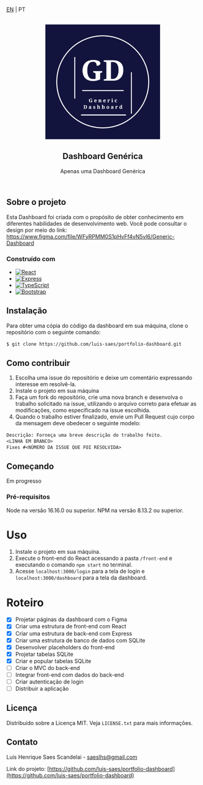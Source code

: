 <p><a href="https://github.com/luis-saes/portfolio-dashboard">EN</a> | PT
</p>

<br />
<div align="center">
  <img src="images/new-logo.png" alt="Logo" width="300" height="300" />

  <h2 align="center">Dashboard Genérica</h2>

  <p align="center">
    Apenas uma Dashboard Genérica
  </p>
  <br />
</div>

## Sobre o projeto

Esta Dashboard foi criada com o propósito de obter conhecimento em diferentes habilidades de desenvolvimento web. Você pode consultar o design por meio do link: https://www.figma.com/file/WFyRPMM0S1pHvFf4vN5vl6/Generic-Dashboard
### Construído com

* [![React][React.js]][React-url]
* [![Express][Express.js]][Express-url]
* [![TypeScript][TypeScript]][TypeScript-url]
* [![Bootstrap][Bootstrap.com]][Bootstrap-url]

## Instalação

Para obter uma cópia do código da dashboard em sua máquina, clone o repositório com o seguinte comando:
```sh
$ git clone https://github.com/luis-saes/portfolio-dashboard.git
```

## Como contribuir

1. Escolha uma issue do repositório e deixe um comentário expressando interesse em resolvê-la.
2. Instale o projeto em sua máquina
3. Faça um fork do repositório, crie uma nova branch e desenvolva o trabalho solicitado na issue, utilizando o arquivo correto para efetuar as modificações, como especificado na issue escolhida.
4. Quando o trabalho estiver finalizado, envie um Pull Request cujo corpo da mensagem deve obedecer o seguinte modelo:

```
Descrição: Forneça uma breve descrição do trabalho feito.
<LINHA EM BRANCO>
Fixes #<NÚMERO DA ISSUE QUE FOI RESOLVIDA>
```

## Começando

Em progresso

### Pré-requisitos

Node na versão 16.16.0 ou superior.
NPM na versão 8.13.2 ou superior.

# Uso

1. Instale o projeto em sua máquina.
2. Execute o front-end do React acessando a pasta `/front-end` e executando o comando `npm start` no terminal.
3. Acesse `localhost:3000/login` para a tela de login e `localhost:3000/dashboard` para a tela da dashboard.

# Roteiro

- [x] Projetar páginas da dashboard com o Figma
- [x] Criar uma estrutura de front-end com React
- [x] Criar uma estrutura de back-end com Express
- [x] Criar uma estrutura de banco de dados com SQLite
- [x] Desenvolver placeholders do front-end
- [x] Projetar tabelas SQLite
- [x] Criar e popular tabelas SQLite
- [ ] Criar o MVC do back-end
- [ ] Integrar front-end com dados do back-end
- [ ] Criar autenticação de login
- [ ] Distribuir a aplicação

## Licença

Distribuído sobre a Licença MIT. Veja `LICENSE.txt` para mais informações.

## Contato

Luis Henrique Saes Scandelai - saeslhs@gmail.com

Link do projeto: [https://github.com/luis-saes/portfolio-dashboard](https://github.com/luis-saes/portfolio-dashboard)

<!-- MARKDOWN LINKS & IMAGES -->
[license-shield]: https://img.shields.io/github/license/othneildrew/Best-README-Template.svg?style=for-the-badge
[license-url]: https://github.com/othneildrew/Best-README-Template/blob/master/LICENSE.txt
[linkedin-shield]: https://img.shields.io/badge/-LinkedIn-black.svg?style=for-the-badge&logo=linkedin&colorB=555
[linkedin-url]: https://linkedin.com/in/othneildrew
[product-screenshot]: images/screenshot.png
[React.js]: https://img.shields.io/badge/React-20232A?style=for-the-badge&logo=react&logoColor=61DAFB
[React-url]: https://reactjs.org/
[Bootstrap.com]: https://img.shields.io/badge/Bootstrap-563D7C?style=for-the-badge&logo=bootstrap&logoColor=white
[Bootstrap-url]: https://getbootstrap.com
[Express.js]: https://img.shields.io/badge/Express.js-404D59?style=for-the-badge
[Express-url]: https://expressjs.com/
[TypeScript]: https://img.shields.io/badge/TypeScript-007ACC?style=for-the-badge&logo=typescript&logoColor=white
[TypeScript-url]: https://www.typescriptlang.org/
